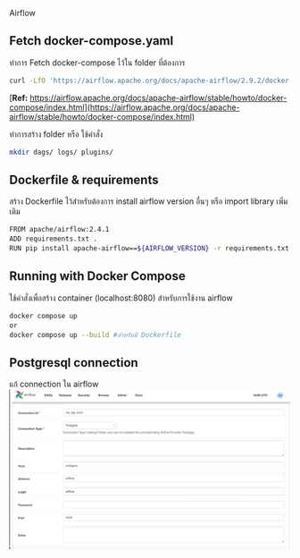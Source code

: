 Airflow

## Fetch docker-compose.yaml
ทำการ Fetch docker-compose ไว้ใน folder ที่ต้องการ
```bash
curl -LfO 'https://airflow.apache.org/docs/apache-airflow/2.9.2/docker-compose.yaml'
```
[**Ref:** https://airflow.apache.org/docs/apache-airflow/stable/howto/docker-compose/index.html](https://airflow.apache.org/docs/apache-airflow/stable/howto/docker-compose/index.html)

ทำการสร้าง folder หรือ ใช้คำสั่ง
```bash
mkdir dags/ logs/ plugins/ 
```


## Dockerfile & requirements
สร้าง Dockerfile ไว้สำหรับต้องการ install airflow version อื่นๆ หรือ import library เพิ่มเติม
```bash
FROM apache/airflow:2.4.1
ADD requirements.txt .
RUN pip install apache-airflow==${AIRFLOW_VERSION} -r requirements.txt
```


## Running with Docker Compose
ใช้คำสั่งเพื่อสร้าง container (localhost:8080) สำหรับการใช้งาน airflow
```sh
docker compose up
or
docker compose up --build #สำหรับมี Dockerfile
 ```


## Postgresql connection
แก้ connection ใน airflow
![](conn.png)

